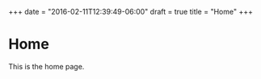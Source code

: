 +++
date = "2016-02-11T12:39:49-06:00"
draft = true
title = "Home"
+++

# Home

This is the home page.
